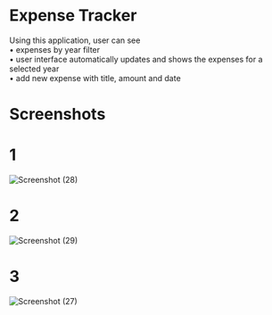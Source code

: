 # Expense Tracker
Using this application, user can see <br>
  •	expenses by year filter <br>
  •	user interface automatically updates and shows the expenses for a selected year <br>
  •	add new expense with title, amount and date

# Screenshots
# 1
![Screenshot (28)](https://user-images.githubusercontent.com/61958899/219961437-113d1dd1-9260-4afa-a494-177d231ef9dc.png)
# 2
![Screenshot (29)](https://user-images.githubusercontent.com/61958899/219961441-1d2cfb18-10b4-47bc-85fa-eb35cd2bc019.png)
# 3
![Screenshot (27)](https://user-images.githubusercontent.com/61958899/219961446-f2b66cd2-baef-4a99-a431-4a115db17a86.png)
